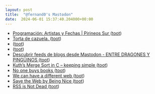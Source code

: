 ```yaml
---
layout: post
title:  "@fernand0's Mastodon"
date:  2024-06-01 15:37:40.204000+00:00
---
```

*  [Programación: Artistas y Fechas \| Pirineos Sur ](https://pirineos-sur.es/programacion) ([toot](https://mastodon.social/@fernand0/112542106268642834))
*  [Torta de cazuela. ](https://avecesunafoto.wordpress.com/2024/06/01/torta-de-cazuela) ([toot](https://mastodon.social/@fernand0/112542012369649909))
*  [ ](https://fedi.simonwillison.net/@simon) ([toot](https://mastodon.social/@fernand0/112541960483678396))
*  [ ](https://mastodon.social/users/fernand0/statuses/112541959428211389/activity) ([toot](https://mastodon.social/users/fernand0/statuses/112541959428211389/activity))
*  [Descubrir feeds de blogs desde Mastodon - ENTRE DRAGONES Y PINGÜINOS ](https://angelesbroullon.gitlab.io/entredragonesypinguinos/2024/04/24/20240424-descubrir-feeds-de-blogs-desde-mastodon) ([toot](https://mastodon.social/@fernand0/112541894534112886))
*  [Kuth’s Merge Sort in C – keeping simple ](https://www.yodaiken.com/2024/01/24/kuths-merge-sort-in-c) ([toot](https://mastodon.social/@fernand0/112541594531664385))
*  [No one buys books ](https://www.elysian.press/p/no-one-buys-book) ([toot](https://mastodon.social/@fernand0/112541297392492159))
*  [We can have a different web ](https://www.citationneeded.news/we-can-have-a-different-web) ([toot](https://mastodon.social/@fernand0/112541043314122178))
*  [Save the Web by Being Nice ](https://sheep.horse/2024/4/save_the_web_by_being_nice.htm) ([toot](https://mastodon.social/@fernand0/112540866467077128))
*  [RSS is Not Dead ](https://sheep.horse/2024/3/rss_is_not_dead.htm) ([toot](https://mastodon.social/@fernand0/112540567297107111))
